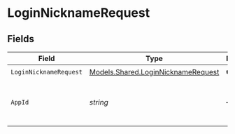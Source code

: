 # LoginNicknameRequest


## Fields

| Field                                                                             | Type                                                                              | Required                                                                          | Description                                                                       | Example                                                                           |
| --------------------------------------------------------------------------------- | --------------------------------------------------------------------------------- | --------------------------------------------------------------------------------- | --------------------------------------------------------------------------------- | --------------------------------------------------------------------------------- |
| `LoginNicknameRequest`                                                            | [Models.Shared.LoginNicknameRequest](../../models/shared/LoginNicknameRequest.md) | :heavy_check_mark:                                                                | N/A                                                                               |                                                                                   |
| `AppId`                                                                           | *string*                                                                          | :heavy_minus_sign:                                                                | N/A                                                                               | app-af469a92-5b45-4565-b3c4-b79878de67d2                                          |